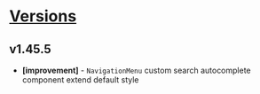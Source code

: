 # [Versions](https://github.com/Tracktor/design-system/releases)

## v1.45.5
- **[improvement]** - `NavigationMenu` custom search autocomplete component extend default style 
